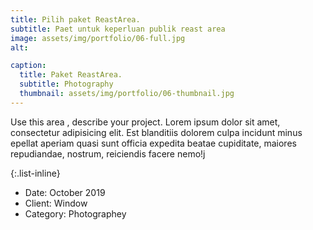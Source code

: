 ```yaml
---
title: Pilih paket ReastArea.
subtitle: Paet untuk keperluan publik reast area 
image: assets/img/portfolio/06-full.jpg
alt: 

caption:
  title: Paket ReastArea.
  subtitle: Photography
  thumbnail: assets/img/portfolio/06-thumbnail.jpg
---
```

Use this area , describe your project. Lorem ipsum dolor sit amet, consectetur adipisicing elit. Est blanditiis dolorem culpa incidunt minus   epellat aperiam quasi sunt officia expedita beatae cupiditate, maiores repudiandae, nostrum, reiciendis facere nemo!j

{:.list-inline}
- Date: October 2019
- Client: Window
- Category: Photographey

